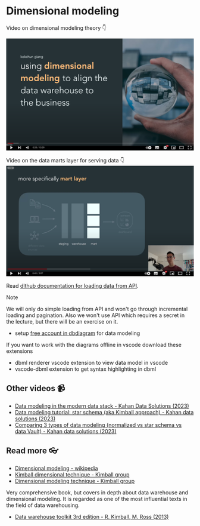 # Dimensional modeling

Video on dimensional modeling theory :point_down:

[![dimensional modeling](https://github.com/kokchun/assets/blob/main/data_warehouse/dimensional_modeling_video.png?raw=true)](https://youtu.be/C7ysqi_tZio)

Video on the data marts layer for serving data :point_down:
[![data marts layer](https://github.com/kokchun/assets/blob/main/data_warehouse/mart_layer_video.png?raw=true)](https://youtu.be/XmNUuzY9OHQ)


Read [dlthub documentation for loading data from API](https://dlthub.com/devel/tutorial/load-data-from-an-api). 

> [!NOTE]
> We will only do simple loading from API and won't go through incremental loading and pagination. Also we won't use API which requires a secret in the lecture, but there will be an exercise on it.

- setup [free account in dbdiagram](https://dbdiagram.io/home) for data modeling

If you want to work with the diagrams offline in vscode download these extensions
- dbml renderer vscode extension to view data model in vscode
- vscode-dbml extension to get syntax highlighting in dbml


## Other videos :video_camera:
- [Data modeling in the modern data stack - Kahan Data Solutions (2023)](https://www.youtube.com/watch?v=IdCmMkQLvGA&list=PLy4OcwImJzBLWhUqduwLs30YHiDpX4Xp7&index=1)
- [Data modeling tutorial: star schema (aka Kimball approach) - Kahan data solutions (2023)](https://www.youtube.com/watch?v=gRE3E7VUzRU&t=6s)
- [Comparing 3 types of data modeling (normalized vs star schema vs data Vault) - Kahan data solutions (2023)](https://www.youtube.com/watch?v=qXXNhLv986I&)

## Read more :eyeglasses:
- [Dimensional modeling - wikipedia](https://en.wikipedia.org/wiki/Dimensional_modeling)
- [Kimball dimensional technique - Kimball group](https://www.kimballgroup.com/wp-content/uploads/2013/08/2013.09-Kimball-Dimensional-Modeling-Techniques11.pdf)
- [Dimensional modeling technique - Kimball group](https://www.kimballgroup.com/data-warehouse-business-intelligence-resources/kimball-techniques/dimensional-modeling-techniques/)

Very comprehensive book, but covers in depth about data warehouse and dimensional modeling. It is regarded as one of the most influential texts in the field of data warehousing.

- [Data warehouse toolkit 3rd edition - R. Kimball, M. Ross (2013) ](https://www.amazon.com/gp/product/1118530802?ie=UTF8&tag=decworks-20&lin%20kCode=xm2&camp=1789&creativeASIN=1118530802)